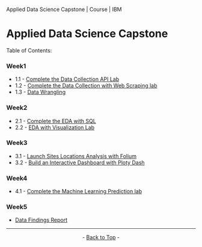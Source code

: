 <span id="top">Applied Data Science Capstone | Course | IBM</span>

# Applied Data Science Capstone

<!-- TABLE OF CONTENTS -->
Table of Contents:

### Week1
- 1.1 - [Complete the Data Collection API Lab](https://github.com/wy-chan/Applied-Data-Science-Capstone/blob/main/Week1_1_Complete%20the%20Data%20Collection%20API%20Lab.ipynb)
- 1.2 - [Complete the Data Collection with Web Scraping lab](https://github.com/wy-chan/Applied-Data-Science-Capstone/blob/main/Week1_2_Complete%20the%20Data%20Collection%20with%20Web%20Scraping%20lab.ipynb)
- 1.3 - [Data Wrangling](https://github.com/wy-chan/Applied-Data-Science-Capstone/blob/main/Week1_3_Data%20Wrangling.ipynb)

### Week2
- 2.1 - [Complete the EDA with SQL](https://github.com/wy-chan/Applied-Data-Science-Capstone/blob/main/Week2_1_Complete%20the%20EDA%20with%20SQL.ipynb)
- 2.2 - [EDA with Visualization Lab](https://github.com/wy-chan/Applied-Data-Science-Capstone/blob/main/Week2_2_EDA%20with%20Visualization%20Lab.jupyterlite.ipynb)

### Week3
- 3.1 - [Launch Sites Locations Analysis with Folium](https://github.com/wy-chan/Applied-Data-Science-Capstone/blob/main/Week3_1_Launch%20Sites%20Locations%20Analysis%20with%20Folium.jupyterlite.ipynb)
- 3.2 - [Build an Interactive Dashboard with Ploty Dash](https://github.com/wy-chan/Applied-Data-Science-Capstone/tree/main/Week3_2_Build%20an%20Interactive%20Dashboard%20with%20Ploty%20Dash)
  
### Week4
- 4.1 - [Complete the Machine Learning Prediction lab](https://github.com/wy-chan/Applied-Data-Science-Capstone/blob/main/Week_4_Complete%20the%20Machine%20Learning%20Prediction%20lab.jupyterlite.ipynb)
  
### Week5
- [Data Findings Report]()
  
---

<p align="center"> - <a href='#top'>Back to Top</a> - </p>

